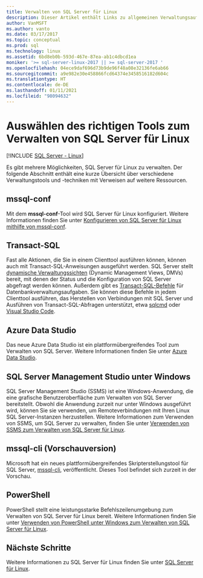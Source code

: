 ```yaml
---
title: Verwalten von SQL Server für Linux
description: Dieser Artikel enthält Links zu allgemeinen Verwaltungsaufgaben und Tools für SQL Server, die unter Linux ausgeführt werden.
author: VanMSFT
ms.author: vanto
ms.date: 03/17/2017
ms.topic: conceptual
ms.prod: sql
ms.technology: linux
ms.assetid: 6bd8eb0b-593d-467e-87ea-ab1c4dbcd1ea
moniker: '>= sql-server-linux-2017 || >= sql-server-2017 '
ms.openlocfilehash: 04ece9daf696d73b9de96f48a08e32136fe6ab66
ms.sourcegitcommit: a9e982e30e458866fcd64374e3458516182d604c
ms.translationtype: HT
ms.contentlocale: de-DE
ms.lasthandoff: 01/11/2021
ms.locfileid: "98094632"
---
```

# <a name="choose-the-right-tool-to-manage-sql-server-on-linux"></a>Auswählen des richtigen Tools zum Verwalten von SQL Server für Linux

[!INCLUDE [SQL Server - Linux](../includes/applies-to-version/sql-linux.md)]

Es gibt mehrere Möglichkeiten, SQL Server für Linux zu verwalten. Der folgende Abschnitt enthält eine kurze Übersicht über verschiedene Verwaltungstools und -techniken mit Verweisen auf weitere Ressourcen.

## <a name="mssql-conf"></a>mssql-conf 

Mit dem **mssql-conf**-Tool wird SQL Server für Linux konfiguriert. Weitere Informationen finden Sie unter [Konfigurieren von SQL Server für Linux mithilfe von mssql-conf](sql-server-linux-configure-mssql-conf.md).

## <a name="transact-sql"></a>Transact-SQL

Fast alle Aktionen, die Sie in einem Clienttool ausführen können, können auch mit Transact-SQL-Anweisungen ausgeführt werden. SQL Server stellt [dynamische Verwaltungssichten](../relational-databases/system-dynamic-management-views/system-dynamic-management-views.md) (Dynamic Management Views, DMVs) bereit, mit denen der Status und die Konfiguration von SQL Server abgefragt werden können. Außerdem gibt es [Transact-SQL-Befehle](../t-sql/language-reference.md) für Datenbankverwaltungsaufgaben. Sie können diese Befehle in jedem Clienttool ausführen, das Herstellen von Verbindungen mit SQL Server und Ausführen von Transact-SQL-Abfragen unterstützt, etwa [sqlcmd](sql-server-linux-setup-tools.md) oder [Visual Studio Code](../tools/visual-studio-code/sql-server-develop-use-vscode.md).

## <a name="azure-data-studio"></a>Azure Data Studio

Das neue Azure Data Studio ist ein plattformübergreifendes Tool zum Verwalten von SQL Server. Weitere Informationen finden Sie unter [Azure Data Studio](../azure-data-studio/what-is-azure-data-studio.md).

## <a name="sql-server-management-studio-on-windows"></a>SQL Server Management Studio unter Windows

SQL Server Management Studio (SSMS) ist eine Windows-Anwendung, die eine grafische Benutzeroberfläche zum Verwalten von SQL Server bereitstellt. Obwohl die Anwendung zurzeit nur unter Windows ausgeführt wird, können Sie sie verwenden, um Remoteverbindungen mit Ihren Linux SQL Server-Instanzen herzustellen. Weitere Informationen zum Verwenden von SSMS, um SQL Server zu verwalten, finden Sie unter [Verwenden von SSMS zum Verwalten von SQL Server für Linux](sql-server-linux-manage-ssms.md).

## <a name="mssql-cli-preview"></a>mssql-cli (Vorschauversion)

Microsoft hat ein neues plattformübergreifendes Skripterstellungstool für SQL Server, [mssql-cli](https://blogs.technet.microsoft.com/dataplatforminsider/2017/12/12/try-mssql-cli-a-new-interactive-command-line-tool-for-sql-server/), veröffentlicht. Dieses Tool befindet sich zurzeit in der Vorschau.

## <a name="powershell"></a>PowerShell

PowerShell stellt eine leistungsstarke Befehlszeilenumgebung zum Verwalten von SQL Server für Linux bereit. Weitere Informationen finden Sie unter [Verwenden von PowerShell unter Windows zum Verwalten von SQL Server für Linux](sql-server-linux-manage-powershell.md).

## <a name="next-steps"></a>Nächste Schritte

Weitere Informationen zu SQL Server für Linux finden Sie unter [SQL Server für Linux](sql-server-linux-overview.md).